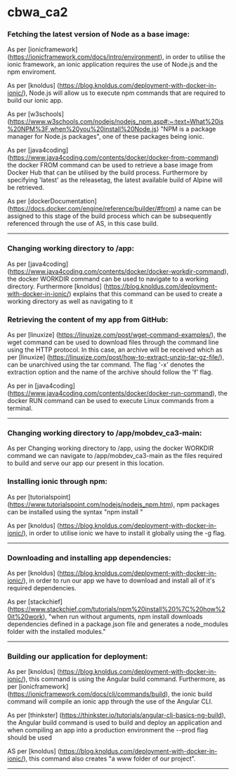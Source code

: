 # cbwa_ca2

### Fetching the latest version of Node as a base image: ###
As per [ionicframework] (https://ionicframework.com/docs/intro/environment), in order to utilise the ionic framework, an ionic application requires the use of Node.js and the npm enviroment.

As per [knoldus] (https://blog.knoldus.com/deployment-with-docker-in-ionic/), Node.js will allow us to execute npm commands that are required to build our ionic app.

As per [w3schools] (https://www.w3schools.com/nodejs/nodejs_npm.asp#:~:text=What%20is%20NPM%3F,when%20you%20install%20Node.js) "NPM is a package manager for Node.js packages", one of these packages being ionic.

As per [java4coding] (https://www.java4coding.com/contents/docker/docker-from-command) the docker FROM command can be used to retrieve a base image from Docker Hub that can be utilised by the build process. Furthermore by specifying 'latest' as the releasetag, the latest available build of Alpine will be retrieved.

As per [dockerDocumentation] (https://docs.docker.com/engine/reference/builder/#from) a name can be assigned to this stage of the build process which can be subsequently referenced through the use of AS, in this case build.

***
### Changing working directory to /app: ###
As per [java4coding] (https://www.java4coding.com/contents/docker/docker-workdir-command), the docker WORKDIR command can be used to navigate to a working directory. Furthermore [knoldus] (https://blog.knoldus.com/deployment-with-docker-in-ionic/) explains that this command can be used to create a working directory as well as navigating to it

### Retrieving the content of my app from GitHub: ###
As per [linuxize] (https://linuxize.com/post/wget-command-examples/), the wget command can be used to download files through the command line using the HTTP protocol. In this case, an archive will be received which as per [linuxize] (https://linuxize.com/post/how-to-extract-unzip-tar-gz-file/), can be unarchived using the tar command. The flag '-x' denotes the extraction option and the name of the archive should follow the 'f' flag. 

As per in [java4coding] (https://www.java4coding.com/contents/docker/docker-run-command), the docker RUN command can be used to execute Linux commands from a terminal.

***
### Changing working directory to /app/mobdev_ca3-main: ###
As per Changing working directory to /app, using the docker WORKDIR command we can navigate to /app/mobdev_ca3-main as the files required to build and serve our app our present in this location.

### Installing ionic through npm: ###
As per [tutorialspoint] (https://www.tutorialspoint.com/nodejs/nodejs_npm.htm), npm packages can be installed using the syntax "npm install <PackageName>"

As per [knoldus] (https://blog.knoldus.com/deployment-with-docker-in-ionic/), in order to utilise ionic we have to install it globally using the -g flag.

*** 
### Downloading and installing app dependencies: ###
As per [knoldus] (https://blog.knoldus.com/deployment-with-docker-in-ionic/), in order to run our app we have to download and install all of it's required dependencies.

As per [stackchief] (https://www.stackchief.com/tutorials/npm%20install%20%7C%20how%20it%20work), "when run without arguments, npm install downloads dependencies defined in a package.json file and generates a node_modules folder with the installed modules."

***
### Building our application for deployment: ###

As per [knoldus] (https://blog.knoldus.com/deployment-with-docker-in-ionic/), this command is using the Angular build command. Furthermore, as per [ionicframework] (https://ionicframework.com/docs/cli/commands/build), the ionic build command will compile an ionic app through the use of the Angular CLI.

As per [thinkster] (https://thinkster.io/tutorials/angular-cli-basics-ng-build), the Angular build command is used to build and deploy an application and when compiling an app into a production environment the --prod flag should be used

AS per [knoldus] (https://blog.knoldus.com/deployment-with-docker-in-ionic/), this command also creates "a www folder of our project".
***